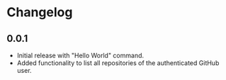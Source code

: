 # Changelog

## 0.0.1
- Initial release with "Hello World" command.
- Added functionality to list all repositories of the authenticated GitHub user.


